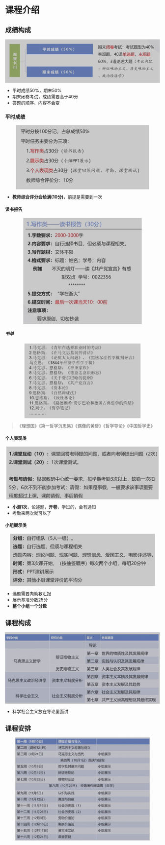 # 课程介绍

## 成绩构成

<img src="./assets/image-20240910133420784.png" alt="image-20240910133420784" style="zoom:80%;display:block;margin:0 auto;" />

* 平时成绩50%，期末50%
* 期末闭卷考试，成绩需要高于40分
* 答题的顺序、内容不会变

### 平时成绩

<img src="./assets/image-20240910133728216.png" alt="image-20240910133728216" style="zoom:80%;display:block;margin:0 auto;" />

* **教师综合评分会给满(10分)**，前提是需要到一次

#### 读书报告

<img src="./assets/image-20240910133827919.png" alt="image-20240910133827919" style="zoom:80%;display:block;margin:0 auto;" />

##### 书单

<img src="./assets/image-20240910140437658.png" alt="image-20240910140437658" style="zoom:80%;display:block;margin:0 auto;" />

> 《理想国》《第一哲学沉思集》《偶像的黄昏》《哲学导论》《中国哲学史》

#### 个人表现类

<img src="./assets/image-20240910134235966.png" alt="image-20240910134235966" style="zoom:80%;display:block;margin:0 auto;" />

* **小测1次**，论述题，**开卷**，学过的，会有通知
* 考勤来两次就可以了

#### 小组展示类

<img src="./assets/image-20240910134635018.png" alt="image-20240910134635018" style="zoom:80%;display:block;margin:0 auto;" />

* 选题需要向助教汇报
* 展示基准分数25分
* **整个小组一个分数**

## 课程构成

<img src="./assets/image-20240910135303849.png" alt="image-20240910135303849" style="zoom:80%;display:block;margin:0 auto;" />

* 科学社会主义放在导论里面讲

## 课程安排

<img src="./assets/image-20240910135704357.png" alt="image-20240910135704357" style="zoom:80%;display:block;margin:0 auto;" />